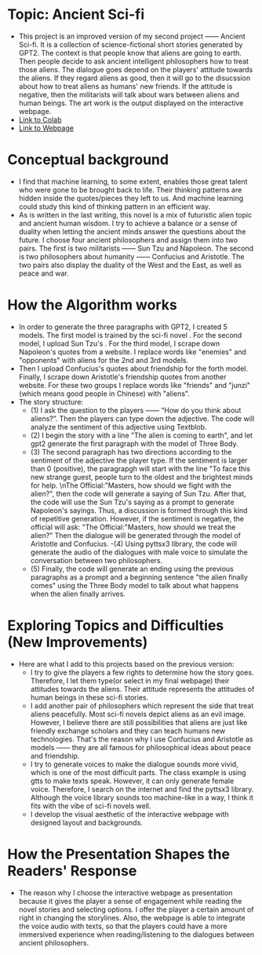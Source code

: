 # Topic: Ancient Sci-fi
- This project is an improved version of my second project —— Ancient Sci-fi. It is a collection of science-fictional short stories generated by GPT2. The context is that people know that aliens are going to earth. Then people decide to ask ancient intelligent philosophers how to treat those aliens. The dialogue goes depend on the players' attitude towards the aliens. If they regard aliens as good, then it will go to the disucssion about how to treat aliens as humans' new friends. If the attitude is negative, then the militarists will talk about wars between aliens and human beings. The art work is the output displayed on the interactive webpage.
- [Link to Colab](https://colab.research.google.com/drive/1FsXGkDRw8_2EqxsnJx6B3Aj1pmj9usYi?usp=sharing)
- [Link to Webpage ](https://jl10902nyuedu.itch.io/final-ancient-sci-fi)
# Conceptual background
- I find that machine learning, to some extent, enables those great talent who were gone to be brought back to life. Their thinking patterns are hidden inside the quotes/pieces they left to us. And machine learning could study this kind of thinking pattern in an efficient way. 
- As is written in the last writing, this novel is a mix of futuristic alien topic and ancient human wisdom. I try to achieve a balance or a sense of duality when letting the ancient minds answer the questions about the future. I choose four ancient philosophers and assign them into two pairs. The first is two militarists —— Sun Tzu and Napoleon. The second is two philosophers about humanity —— Confucius and Aristotle. The two pairs also display the duality of the West and the East, as well as peace and war.  
# How the Algorithm works
- In order to generate the three paragraphs with GPT2, I created 5 models. The first model is trained by the sci-fi novel <The Dark Forest>. For the second model, I upload Sun Tzu's <The Art of War>. For the third model, I scrape down Napoleon's quotes from a website. I replace words like "enemies" and "opponents" with aliens for the 2nd and 3rd models. 
- Then I upload Confucius's quotes about friendship for the forth model. Finally, I scrape down Aristotle's friendship quotes from another website. For these two groups I replace words like "friends" and "junzi" (which means good people in Chinese) with "aliens". 
- The story structure: 
   - (1) I ask the question to the players —— “How do you think about aliens?”. Then the players can type down the adjective. The code will analyze the sentiment of this adjective using Textblob. 
   - (2) I begin the story with a line "The alien is coming to earth", and let gpt2 generate the first paragraph with the model of Three Body. 
    - (3) The second paragraph has two directions according to the sentiment of the adjective the player type. If the sentiment is larger than 0 (positive), the paragrapgh will start with the line "To face this new strange guest, people turn to the oldest and the brightest minds for help. \nThe Official:"Masters, how should we fight with the alien?", then the code will generate a saying of Sun Tzu. After that, the code will use the Sun Tzu's saying as a prompt to generate Napoleon's sayings. Thus, a discussion is formed through this kind of repetitive generation. However, if the sentiment is negative, the official will ask: "The Official:"Masters, how should we treat the alien?" Then the dialogue will be generated through the model of Aristotle and Confucius. 
  -(4) Using pyttsx3 library, the code will generate the audio of the dialogues with male voice to simulate the conversation between two philosophers. 
  - (5) Finally, the code will generate an ending using the previous paragraphs as a prompt and a beginning sentence "the alien finally comes" using the Three Body model to talk about what happens when the alien finally arrives.
# Exploring Topics and Difficulties (New Improvements)
- Here are what I add to this projects based on the previous version:
  - I try to give the players a few rights to determine how the story goes. Therefore, I let them type(or select in my final webpage) their attitudes towards the aliens. Their attitude represents the attitudes of human beings in these sci-fi stories.
  - I add another pair of philosophers which represent the side that treat aliens peacefully. Most sci-fi novels depict aliens as an evil image. However, I believe there are still possibilities that aliens are just like friendly exchange scholars and they can teach humans new technologies. That's the reason why I use Confucius and Aristotle as models —— they are all famous for philosophical ideas about peace and friendship. 
  - I try to generate voices to make the dialogue sounds more vivid, which is one of the most difficult parts. The class example is using gtts to make texts speak. However, it can only generate female voice. Therefore, I search on the internet and find the pyttsx3 library. Although the voice library sounds too machine-like in a way, I think it fits with the vibe of sci-fi novels well.
  - I develop the visual aesthetic of the interactive webpage with designed layout and backgrounds.
# How the Presentation Shapes the Readers' Response
- The reason why I choose the interactive webpage as presentation because it gives the player a sense of engagement while reading the novel stories and selecting options. I offer the player a certain amount of right in changing the storylines. Also, the webpage is able to integrate the voice audio with texts, so that the players could have a more immersived experience when reading/listening to the dialogues between ancient philosophers.   
